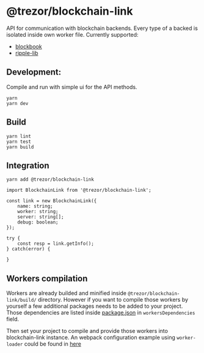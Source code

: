# @trezor/blockchain-link

API for communication with blockchain backends.
Every type of a backed is isolated inside own worker file.
Currently supported:

-   [blockbook](https://github.com/trezor/blockbook/)
-   [ripple-lib](https://github.com/ripple/ripple-lib/)

## Development:

Compile and run with simple ui for the API methods.

```
yarn
yarn dev
```

## Build

```
yarn lint
yarn test
yarn build
```

## Integration

```
yarn add @trezor/blockchain-link
```

```
import BlockchainLink from '@trezor/blockchain-link';

const link = new BlockchainLink({
    name: string;
    worker: string;
    server: string[];
    debug: boolean;
});

try {
    const resp = link.getInfo();
} catch(error) {

}
```

## Workers compilation

Workers are already builded and minified inside `@trezor/blockchain-link/build/` directory.
However if you want to compile those workers by yourself a few additional packages needs to be added to your project.
Those dependencies are listed inside [package.json](./package.json) in `workersDependencies` field.

Then set your project to compile and provide those workers into blockchain-link instance.
An webpack configuration example using `worker-loader` could be found in [here](./webpack/dev.babel.js)
